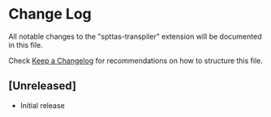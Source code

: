 # Change Log

All notable changes to the "spttas-transpiler" extension will be documented in this file.

Check [Keep a Changelog](http://keepachangelog.com/) for recommendations on how to structure this file.

## [Unreleased]

- Initial release
